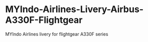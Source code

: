 # MYIndo-Airlines-Livery-Airbus-A330F-Flightgear
MYIndo Airlines livery for flightgear A330F series
